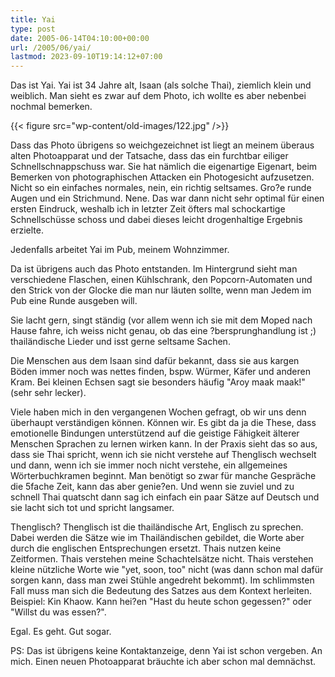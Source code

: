 ```yaml
---
title: Yai
type: post
date: 2005-06-14T04:10:00+00:00
url: /2005/06/yai/
lastmod: 2023-09-10T19:14:12+07:00
---
```

Das ist Yai. Yai ist 34 Jahre alt, Isaan (als solche Thai), ziemlich klein und weiblich. Man sieht es zwar auf dem Photo, ich wollte es aber nebenbei nochmal bemerken.

{{< figure src="wp-content/old-images/122.jpg" />}}

Dass das Photo übrigens so weichgezeichnet ist liegt an meinem überaus alten Photoapparat und der Tatsache, dass das ein furchtbar eiliger Schnellschnappschuss war. Sie hat nämlich die eigenartige Eigenart, beim Bemerken von photographischen Attacken ein Photogesicht aufzusetzen. Nicht so ein einfaches normales, nein, ein richtig seltsames. Gro?e runde Augen und ein Strichmund. Nene. Das war dann nicht sehr optimal für einen ersten Eindruck, weshalb ich in letzter Zeit öfters mal schockartige Schnellschüsse schoss und dabei dieses leicht drogenhaltige Ergebnis erzielte.

Jedenfalls arbeitet Yai im Pub, meinem Wohnzimmer.

Da ist übrigens auch das Photo entstanden. Im Hintergrund sieht man verschiedene Flaschen, einen Kühlschrank, den Popcorn-Automaten und den Strick von der Glocke die man nur läuten sollte, wenn man Jedem im Pub eine Runde ausgeben will.

Sie lacht gern, singt ständig (vor allem wenn ich sie mit dem Moped nach Hause fahre, ich weiss nicht genau, ob das eine ?bersprunghandlung ist ;) thailändische Lieder und isst gerne seltsame Sachen.

Die Menschen aus dem Isaan sind dafür bekannt, dass sie aus kargen Böden immer noch was nettes finden, bspw. Würmer, Käfer und anderen Kram. Bei kleinen Echsen sagt sie besonders häufig "Aroy maak maak!" (sehr sehr lecker).

Viele haben mich in den vergangenen Wochen gefragt, ob wir uns denn überhaupt verständigen können. Können wir. Es gibt da ja die These, dass emotionelle Bindungen unterstützend auf die geistige Fähigkeit älterer Menschen Sprachen zu lernen wirken kann. In der Praxis sieht das so aus, dass sie Thai spricht, wenn ich sie nicht verstehe auf Thenglisch wechselt und dann, wenn ich sie immer noch nicht verstehe, ein allgemeines Wörterbuchkramen beginnt. Man benötigt so zwar für manche Gespräche die 5fache Zeit, kann das aber genie?en. Und wenn sie zuviel und zu schnell Thai quatscht dann sag ich einfach ein paar Sätze auf Deutsch und sie lacht sich tot und spricht langsamer.

Thenglisch? Thenglisch ist die thailändische Art, Englisch zu sprechen. Dabei werden die Sätze wie im Thailändischen gebildet, die Worte aber durch die englischen Entsprechungen ersetzt. Thais nutzen keine Zeitformen. Thais verstehen meine Schachtelsätze nicht. Thais verstehen kleine nützliche Worte wie "yet, soon, too" nicht (was dann schon mal dafür sorgen kann, dass man zwei Stühle angedreht bekommt). Im schlimmsten Fall muss man sich die Bedeutung des Satzes aus dem Kontext herleiten. Beispiel: Kin Khaow. Kann hei?en "Hast du heute schon gegessen?" oder "Willst du was essen?".

Egal. Es geht. Gut sogar.

PS: Das ist übrigens keine Kontaktanzeige, denn Yai ist schon vergeben. An mich. Einen neuen Photoapparat bräuchte ich aber schon mal demnächst.
